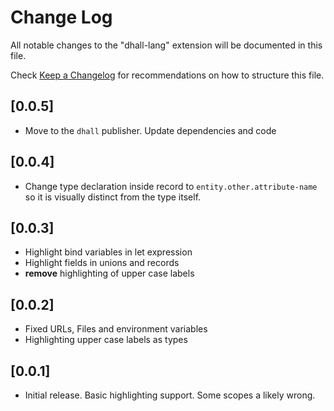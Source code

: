 # Change Log
All notable changes to the "dhall-lang" extension will be documented in this file.

Check [Keep a Changelog](http://keepachangelog.com/) for recommendations on how to structure this file.

## [0.0.5]
- Move to the `dhall` publisher. Update dependencies and code

## [0.0.4]
- Change type declaration inside record to `entity.other.attribute-name` so it is visually distinct from the type itself.
## [0.0.3]
- Highlight bind variables in let expression
- Highlight fields in unions and records
- **remove** highlighting of upper case labels

## [0.0.2]
- Fixed URLs, Files and environment variables
- Highlighting upper case labels as types

## [0.0.1]
- Initial release. Basic highlighting support. Some scopes a likely wrong.




